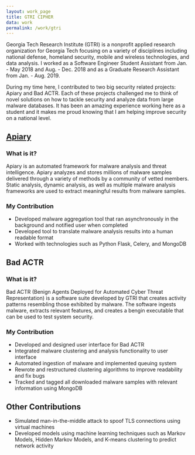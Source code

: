 ```yaml
---
layout: work_page
title: GTRI CIPHER
data: work
permalink: /work/gtri
---
```


Georgia Tech Research Institute (GTRI) is a nonprofit applied research organization for Georgia Tech focusing on a variety of disciplines including national defense, homeland security, mobile and wireless technologies, and data analysis. I worked as a Software Engineer Student Assistant from Jan. - May 2018 and Aug. - Dec. 2018 and as a Graduate Research Assistant from Jan. - Aug. 2019.

During my time here, I contributed to two big security related projects: Apiary and Bad ACTR. Each of these projects challenged me to think of novel solutions on how to tackle security and analyze data from large malware databases. It has been an amazing experience working here as a student and it makes me proud knowing that I am helping improve security on a national level.

## [**Apiary**](http://apiary.gtri.gatech.edu/)
### **What is it?**
Apiary is an automated framework for malware analysis and threat intelligence. Apiary analyzes and stores millions of malware samples delivered through a variety of methods by a community of vetted members. Static analysis, dynamic analysis, as well as multiple malware analysis frameworks are used to extract meaningful results from malware samples.

### **My Contribution**
- Developed malware aggregation tool that ran asynchronously in the background and notified user when completed
- Developed tool to translate malware analysis results into a human readable format
- Worked with technologies such as Python Flask, Celery, and MongoDB

## Bad ACTR
### **What is it?**
Bad ACTR (Benign Agents Deployed for Automated Cyber Threat Representation) is a software suite developed by GTRI that creates activity patterns resembling those exhibited by malware. The software ingests malware, extracts relevant features, and creates a bengin executable that can be used to test system security.

### **My Contribution**
- Developed and designed user interface for Bad ACTR
- Integrated malware clustering and analysis functionality to user interface
- Automated ingestion of malware and implemented queuing system
- Rewrote and restructured clustering algorithms to improve readability and fix bugs
- Tracked and tagged all downloaded malware samples with relevant information using MongoDB

## Other Contributions
- Simulated man-in-the-middle attack to spoof TLS connections using virtual machines
- Developed models using machine learning techniques such as Markov Models, Hidden Markov Models, and K-means clustering to predict network activity